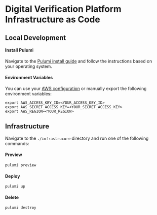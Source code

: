 # Digital Verification Platform Infrastructure as Code

## Local Development

#### Install Pulumi

Navigate to the [Pulumi install guide](https://www.pulumi.com/docs/get-started/aws/begin/#install-pulumi) and follow the instructions based on your operating system.


#### Environment Variables

You can use your [AWS configuration](https://docs.aws.amazon.com/cli/latest/userguide/cli-configure-quickstart.html) or manually export the following environment variables:

```
export AWS_ACCESS_KEY_ID=<YOUR_ACCESS_KEY_ID>
export AWS_SECRET_ACCESS_KEY=<YOUR_SECRET_ACCESS_KEY>
export AWS_REGION=<YOUR_REGION>
```

## Infrastructure

Navigate to the `./infrastrucure` directory and run one of the following commands:

#### Preview

```
pulumi preview
```

#### Deploy

```
pulumi up
```

#### Delete

```
pulumi destroy
```
